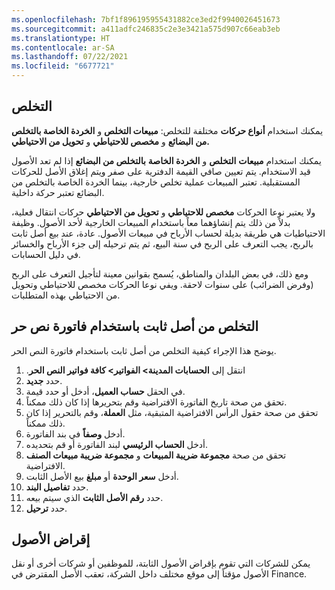 ```yaml
---
ms.openlocfilehash: 7bf1f896195955431882ce3ed2f9940026451673
ms.sourcegitcommit: a411adfc246835c2e3e3421a575d907c66eab3eb
ms.translationtype: HT
ms.contentlocale: ar-SA
ms.lasthandoff: 07/22/2021
ms.locfileid: "6677721"
---
```

## <a name="disposal"></a>التخلص

يمكنك استخدام **أنواع حركات** مختلفة للتخلص: **مبيعات التخلص** و **الخردة الخاصة بالتخلص من البضائع** و **مخصص للاحتياطي** و **تحويل من الاحتياطي.**

يمكنك استخدام **مبيعات** **التخلص** و **الخردة الخاصة** **بالتخلص من البضائع** إذا لم تعد الأصول قيد الاستخدام. يتم تعيين صافي القيمة الدفترية على صفر ويتم إغلاق الأصل للحركات المستقبلية. تعتبر المبيعات عملية تخلص خارجية، بينما الخردة الخاصة بالتخلص من البضائع تعتبر حركة داخلية.

ولا يعتبر نوعا الحركات **مخصص للاحتياطي** و **تحويل من الاحتياطي** حركات انتقال فعلية، بدلاً من ذلك يتم إنشاؤهما معاً باستخدام المبيعات الخارجية لأحد الأصول. وظيفة الاحتياطيات هي طريقة بديلة لحساب الأرباح في مبيعات الأصول. عادة، عند بيع أصل ثابت بالربح، يجب التعرف على الربح في سنة البيع، ثم يتم ترحيله إلى جزء الأرباح والخسائر في دليل الحسابات.

ومع ذلك، في بعض البلدان والمناطق، يُسمح بقوانين معينة لتأجيل التعرف على الربح (وفرض الضرائب) على سنوات لاحقة.
ويفي نوعا الحركات مخصص للاحتياطي وتحويل من الاحتياطي بهذه المتطلبات.

## <a name="dispose-of-a-fixed-asset-using-a-free-text-invoice"></a>التخلص من أصل ثابت باستخدام فاتورة نص حر

يوضح هذا الإجراء كيفية التخلص من أصل ثابت باستخدام فاتورة النص الحر.

1.  انتقل إلى **الحسابات المدينة> الفواتير> كافة فواتير النص الحر‬‏‫**.
2.  حدد **جديد‎**.
3.  في الحقل **حساب العميل**، أدخل أو حدد قيمة.
4.  تحقق من صحة تاريخ الفاتورة الافتراضية وقم بتحريرها إذا كان ذلك ممكناً.
5.  تحقق من صحة حقول الرأس الافتراضية المتبقية، مثل **العملة**، وقم بالتحرير إذا كان ذلك ممكناً.
6.  أدخل **وصفاً** في بند الفاتورة.
7.  أدخل **الحساب الرئيسي** لبند الفاتورة أو قم بتحديده.
8.  تحقق من صحة **مجموعة ضريبة المبيعات** و **مجموعة ضريبة مبيعات الصنف** الافتراضية.
9.  أدخل **سعر الوحدة** أو **مبلغ** بيع الأصل الثابت.
10. حدد **تفاصيل البند**.
11. حدد **رقم الأصل الثابت** الذي سيتم بيعه.
12. حدد **ترحيل**.

## <a name="lend-assets"></a>إقراض الأصول

يمكن للشركات التي تقوم بإقراض الأصول الثابتة، للموظفين أو شركات أخرى أو نقل الأصول مؤقتاً إلى موقع مختلف داخل الشركة، تعقب الأصل المقترض في Finance.
